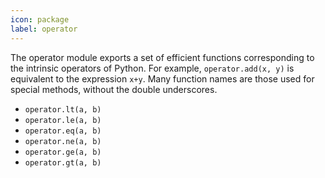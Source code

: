 ```yaml
---
icon: package
label: operator
---
```


The operator module exports a set of efficient functions corresponding to the intrinsic operators of Python. For example, `operator.add(x, y)` is equivalent to the expression `x+y`.
Many function names are those used for special methods, without the double underscores.

+ `operator.lt(a, b)`
+ `operator.le(a, b)`
+ `operator.eq(a, b)`
+ `operator.ne(a, b)`
+ `operator.ge(a, b)`
+ `operator.gt(a, b)`